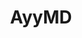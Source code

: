 ---
title: AyyMD
crosslinks:
- Amd
- livven
- pcmasterrace
- nvidia
- intel
- nvidiots
- intelmr
- autotldr
- fire_snyper
- linuxmasterrace
- Windows1984
- place
- xkcd
- Inteyyl
- contentawarescale
- amd
- androidcirclejerk
- pics
- theydidthemeth
- HeyNvidiaFuckYou
---